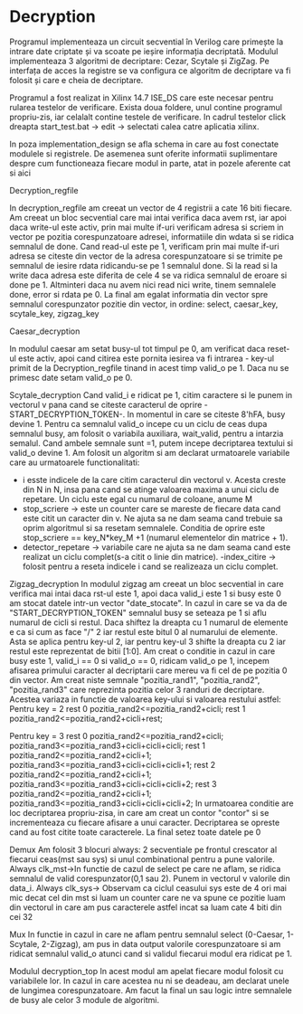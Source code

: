 # Decryption

Programul implementeaza un circuit secvential în Verilog care primește la intrare date criptate și va scoate pe ieșire informația decriptată. 
Modulul implementeaza 3 algoritmi de decriptare: Cezar, Scytale și ZigZag. Pe interfața de acces la registre se va configura ce algoritm de 
decriptare va fi folosit și care e cheia de decriptare.

Programul a fost realizat in Xilinx 14.7 ISE_DS care este necesar pentru rularea testelor de verificare. Exista doua foldere, unul contine 
programul propriu-zis, iar celalalt contine testele de verificare. In cadrul testelor click dreapta start_test.bat -> edit -> selectati calea 
catre aplicatia xilinx.

In poza implementation_design se afla schema in care au fost conectate modulele si registrele. De asemenea sunt oferite informatii suplimentare
despre cum functioneaza fiecare modul in parte, atat in pozele aferente cat si aici

Decryption_regfile

In decryption_regfile am creeat un vector de 4 registrii a cate 16 biti fiecare. Am creeat un bloc secvential care mai intai verifica
daca avem rst, iar apoi daca write-ul este activ, prin mai multe if-uri verificam adresa si scriem in vector pe pozitia corespunzatoare 
adresei, informatiile din wdata si se ridica semnalul de done. Cand read-ul este pe 1, verificam prin mai multe if-uri adresa se citeste 
din vector de la adresa corespunzatoare si se trimite pe semnalul de iesire rdata ridicandu-se pe 1 semnalul done. Si la read si la write
daca adresa este diferita de cele 4 se va ridica semnalul de eroare si done pe 1. Altminteri daca nu avem nici read nici write, tinem
semnalele done, error si rdata pe 0. La final am egalat informatia din vector spre semnalul corespunzator pozitie din vector, in ordine:
select, caesar_key, scytale_key, zigzag_key

Caesar_decryption

In modulul caesar am setat busy-ul tot timpul pe 0, am verificat daca reset-ul este activ, apoi cand citirea este pornita iesirea va fi
intrarea - key-ul primit de la Decryption_regfile tinand in acest timp valid_o pe 1.
Daca nu se primesc date setam valid_o pe 0.

Scytale_decryption
Cand valid_i e ridicat pe 1, citim caractere si le punem in vectorul v pana cand se citeste caracterul de oprire - START_DECRYPTION_TOKEN-. 
In momentul in care se citeste 8'hFA, busy devine 1. Pentru ca semnalul valid_o incepe cu un ciclu de ceas dupa semnalul busy, am folosit o 
variabila auxiliara, wait_valid, pentru a intarzia semalul. Cand ambele semnale sunt =1, putem incepe decriptarea textului si valid_o 
devine 1.
Am folosit un algoritm si am declarat urmatoarele variabile care au urmatoarele functionalitati:
- i esste indicele de la care citim caracterul din vectorul v. Acesta creste din N in N, insa pana cand se atinge valoarea maxima a unui ciclu 
de repetare. Un ciclu este egal cu numarul de coloane, anume M
- stop_scriere -> este un counter care se mareste de fiecare data cand este citit un caracter din v. Ne ajuta sa ne dam seama cand trebuie sa 
oprim algoritmul si sa resetam semnalele. Conditia de oprire este stop_scriere == key_N*key_M +1 (numarul elementelor din matrice + 1).
- detector_repetare -> variabile care ne ajuta sa ne dam seama cand este realizat un ciclu complet(s-a citit o linie din matrice).
-index_citire -> folosit pentru a reseta indicele i cand se realizeaza un ciclu 
complet.

Zigzag_decryption
In modulul zigzag am creeat un bloc secvential in care verifica mai intai daca rst-ul este 1, apoi daca valid_i este 1 si busy este 0
am stocat datele intr-un vector "date_stocate". In cazul in care se va da de "START_DECRYPTION_TOKEN" semnalul busy se seteaza pe 1 si aflu
numarul de cicli si restul. Daca shiftez la dreapta cu 1 numarul de elemente e ca si cum as face "/" 2 iar restul este bitul 0 al numarului
de elemente. Asta se aplica pentru key-ul 2, iar pentru key-ul 3 shifte la dreapta cu 2 iar restul este reprezentat de bitii [1:0].
Am creat o conditie in cazul in care busy este 1, valid_i == 0 si valid_o == 0, ridicam valid_o pe 1, incepem afisarea primului caracter
al decriptarii care mereu va fi cel de pe pozitia 0 din vector. Am creat niste semnale "pozitia_rand1", "pozitia_rand2", "pozitia_rand3"
care reprezinta pozitia celor 3 randuri de decriptare. Acestea variaza in functie de valoarea key-ului si valoarea restului astfel:
Pentru key = 2 rest 0 pozitia_rand2<=pozitia_rand2+cicli;
	       rest 1 pozitia_rand2<=pozitia_rand2+cicli+rest;

Pentru key = 3 rest 0 pozitia_rand2<=pozitia_rand2+cicli;
		      pozitia_rand3<=pozitia_rand3+cicli+cicli+cicli;
	       rest 1 pozitia_rand2<=pozitia_rand2+cicli+1;
		      pozitia_rand3<=pozitia_rand3+cicli+cicli+cicli+1;	
	       rest 2 pozitia_rand2<=pozitia_rand2+cicli+1;
		      pozitia_rand3<=pozitia_rand3+cicli+cicli+cicli+2;
	       rest 3 pozitia_rand2<=pozitia_rand2+cicli+1;
		      pozitia_rand3<=pozitia_rand3+cicli+cicli+cicli+2;
In urmatoarea conditie are loc decriptarea propriu-zisa, in care am creat un contor "contor" si se incrementeaza cu fiecare afisare a 
unui caracter. Decriptarea se opreste cand au fost citite toate caracterele. La final setez toate datele pe 0

Demux 
Am folosit 3 blocuri always: 2 secventiale pe frontul crescator al fiecarui ceas(mst sau sys) si unul combinational pentru a pune valorile.
Always clk_mst->In functie de cazul de select pe care ne aflam, se ridica semnalul de valid corespunzator(0,1 sau 2). Punem in vectorul v valorile din 
data_i.
Always clk_sys-> Observam ca ciclul ceasului sys este de 4 ori mai mic decat cel din mst si luam un counter care ne va spune ce pozitie 
luam din vectorul in care am pus caracterele astfel incat sa luam cate 4 biti din cei 32

Mux
In functie in cazul in care ne aflam pentru semnalul select (0-Caesar, 1-Scytale, 2-Zigzag), am pus in data output valorile corespunzatoare si 
am ridicat semnalul valid_o atunci cand si validul fiecarui modul era ridicat pe 1.

Modulul decryption_top
In acest modul am apelat fiecare modul folosit cu variabilele lor. In cazul in care acestea nu ni se deadeau, am declarat unele de 
lungimea corespunzatoare.
Am facut la final un sau logic intre semnalele de busy ale celor 3 module de algoritmi.